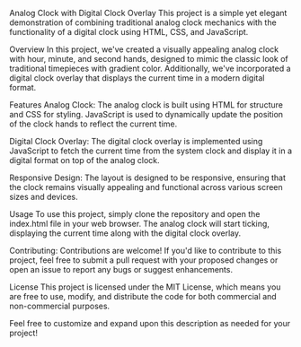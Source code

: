 Analog Clock with Digital Clock Overlay
This project is a simple yet elegant demonstration of combining traditional analog clock mechanics with the functionality of a digital clock using HTML, CSS, and JavaScript.

Overview
In this project, we've created a visually appealing analog clock with hour, minute, and second hands, designed to mimic the classic look of traditional timepieces with gradient color. Additionally, we've incorporated a digital clock overlay that displays the current time in a modern digital format.

Features
Analog Clock: The analog clock is built using HTML for structure and CSS for styling. JavaScript is used to dynamically update the position of the clock hands to reflect the current time.

Digital Clock Overlay: The digital clock overlay is implemented using JavaScript to fetch the current time from the system clock and display it in a digital format on top of the analog clock.

Responsive Design: The layout is designed to be responsive, ensuring that the clock remains visually appealing and functional across various screen sizes and devices.

Usage
To use this project, simply clone the repository and open the index.html file in your web browser. The analog clock will start ticking, displaying the current time along with the digital clock overlay.


Contributing:
Contributions are welcome! If you'd like to contribute to this project, feel free to submit a pull request with your proposed changes or open an issue to report any bugs or suggest enhancements.

License
This project is licensed under the MIT License, which means you are free to use, modify, and distribute the code for both commercial and non-commercial purposes.

Feel free to customize and expand upon this description as needed for your project!
